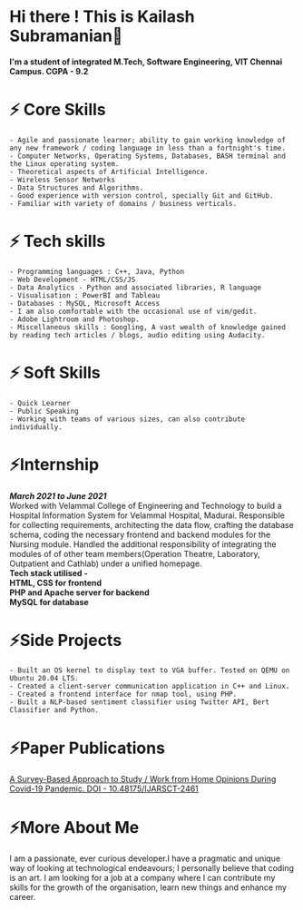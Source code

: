 # Hi there ! This is Kailash Subramanian👋 
#### I'm a student of integrated M.Tech, Software Engineering, VIT Chennai Campus. CGPA - 9.2

# ⚡ Core Skills
    - Agile and passionate learner; ability to gain working knowledge of any new framework / coding language in less than a fortnight's time.
    - Computer Networks, Operating Systems, Databases, BASH terminal and the Linux operating system.
    - Theoretical aspects of Artificial Intelligence.
    - Wireless Sensor Networks
    - Data Structures and Algorithms.
    - Good experience with version control, specially Git and GitHub.
    - Familiar with variety of domains / business verticals. 
    
# ⚡ Tech skills
    - Programming languages : C++, Java, Python
    - Web Development - HTML/CSS/JS
    - Data Analytics - Python and associated libraries, R language
    - Visualisation : PowerBI and Tableau 
    - Databases : MySQL, Microsoft Access
    - I am also comfortable with the occasional use of vim/gedit.
    - Adobe Lightroom and Photoshop.
    - Miscellaneous skills : Googling, A vast wealth of knowledge gained by reading tech articles / blogs, audio editing using Audacity.

# ⚡ Soft Skills
    - Quick Learner
    - Public Speaking
    - Working with teams of various sizes, can also contribute individually.

# ⚡Internship

***March 2021 to June 2021*** <br> Worked with Velammal College of Engineering and Technology to build a Hospital Information System for Velammal Hospital, Madurai. Responsible for collecting requirements, architecting the data flow,  crafting the database schema, coding the necessary frontend and backend modules for the Nursing module. Handled the additional responsibility of integrating the modules of of other team members(Operation Theatre, Laboratory, Outpatient and Cathlab) under a unified homepage. <br><b>Tech stack utilised - <br>HTML, CSS for frontend<br>PHP and Apache server for backend<br>MySQL for database</b>

# ⚡Side Projects
 
    - Built an OS kernel to display text to VGA buffer. Tested on QEMU on Ubuntu 20.04 LTS.
    - Created a client-server communication application in C++ and Linux.
    - Created a frontend interface for nmap tool, using PHP.
    - Built a NLP-based sentiment classifier using Twitter API, Bert Classifier and Python.
    

# ⚡Paper Publications

<a href="https://ijarsct.co.in/jani1.html">A Survey-Based Approach to Study / Work from Home Opinions During Covid-19 Pandemic. DOI - 10.48175/IJARSCT-2461 </a>

# ⚡More About Me

I am a passionate, ever curious developer.I have a pragmatic and unique way of looking at technological endeavours; I personally believe that coding is an art. I am looking for a job at a company where I can contribute my skills for the growth of the organisation, learn new things and enhance my career.

